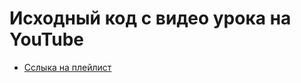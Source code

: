 # Исходный код с видео урока на YouTube
* [Сслыка на плейлист](https://www.youtube.com/playlist?playnext=1&list=PL7nXNU4lPZTkA2U7SciXhmm8RvtjChd_g&index=1)